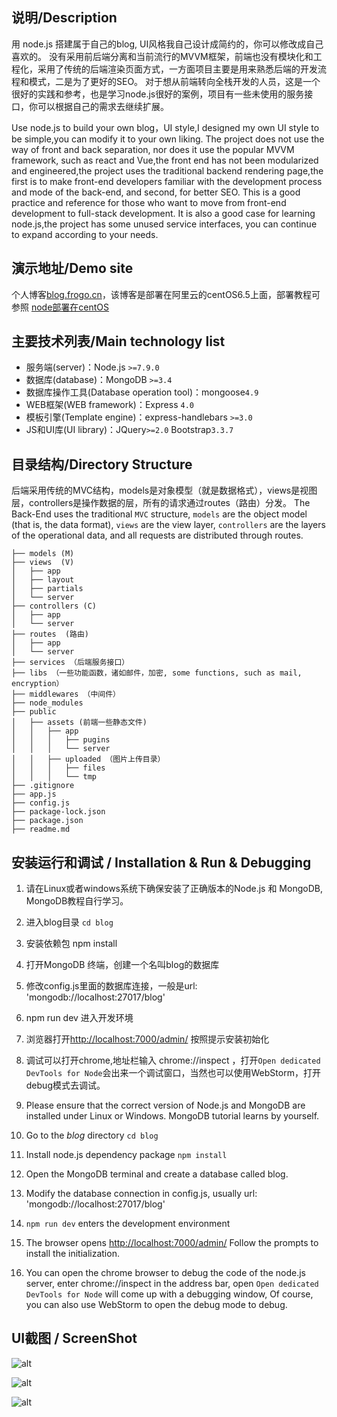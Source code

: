 

## 说明/Description

用 node.js 搭建属于自己的blog, UI风格我自己设计成简约的，你可以修改成自己喜欢的。
没有采用前后端分离和当前流行的MVVM框架，前端也没有模块化和工程化，采用了传统的后端渲染页面方式，一方面项目主要是用来熟悉后端的开发流程和模式，二是为了更好的SEO。
对于想从前端转向全栈开发的人员，这是一个很好的实践和参考，也是学习node.js很好的案例，项目有一些未使用的服务接口，你可以根据自己的需求去继续扩展。

Use node.js to build your own blog，UI style,I designed my own UI style to be simple,you can modify it to your own liking.
The project does not use the way of front and back separation, nor does it use the popular MVVM framework, such as react and Vue,the front end has not been modularized and engineered,the project uses the traditional backend rendering page,the first is to make front-end developers familiar with the development process and mode of the back-end, and second, for better SEO.
This is a good practice and reference for those who want to move from front-end development to full-stack development. It is also a good case for learning node.js,the project has some unused service interfaces, you can continue to expand according to your needs.

## 演示地址/Demo site

个人博客[blog.frogo.cn](http://blog.frogo.cn)，该博客是部署在阿里云的centOS6.5上面，部署教程可参照 [node部署在centOS](http://)

## 主要技术列表/Main technology list

- 服务端(server)：Node.js `>=7.9.0 `
- 数据库(database)：MongoDB `>=3.4`
- 数据库操作工具(Database operation tool)：mongoose`4.9`
- WEB框架(WEB framework)：Express `4.0`
- 模板引擎(Template engine)：express-handlebars `>=3.0`
- JS和UI库(UI library)：JQuery`>=2.0` Bootstrap`3.3.7`

## 目录结构/Directory Structure

 后端采用传统的MVC结构，models是对象模型（就是数据格式），views是视图层，controllers是操作数据的层，所有的请求通过routes（路由）分发。
The Back-End uses the traditional `MVC` structure, `models` are the object model (that is, the data format), `views` are the view layer, `controllers` are the layers of the operational data, and all requests are distributed through routes.
```tree
├── models (M)
├── views  (V)
│   ├── app
│   ├── layout
│   ├── partials
│   └── server
├── controllers (C)
│   ├── app
│   └── server
├── routes  (路由)
│   ├── app
│   └── server
├── services （后端服务接口）
├── libs （一些功能函数，诸如邮件，加密, some functions, such as mail, encryption）
├── middlewares （中间件）
├── node_modules
├── public
│   ├── assets (前端一些静态文件)
│   │   ├── app
│   │   │   ├── pugins
│   │   │   └── server
│   │   ├── uploaded （图片上传目录）
│   │   │   ├── files
│   │   │   └── tmp
├── .gitignore
├── app.js
├── config.js
├── package-lock.json
├── package.json
├── readme.md
```
## 安装运行和调试 / Installation & Run & Debugging

1. 请在Linux或者windows系统下确保安装了正确版本的Node.js 和 MongoDB, MongoDB教程自行学习。
2. 进入blog目录 `cd blog`
3. 安装依赖包 npm install
4. 打开MongoDB 终端，创建一个名叫blog的数据库
5. 修改config.js里面的数据库连接，一般是url: 'mongodb://localhost:27017/blog'
6. npm run dev 进入开发环境
7. 浏览器打开<http://localhost:7000/admin/> 按照提示安装初始化
8. 调试可以打开chrome,地址栏输入 chrome://inspect ，打开`Open dedicated DevTools for Node`会出来一个调试窗口，当然也可以使用WebStorm，打开debug模式去调试。

1. Please ensure that the correct version of Node.js and MongoDB are installed under Linux or Windows. MongoDB tutorial learns by yourself.
2. Go to the *blog* directory `cd blog`
3. Install node.js dependency package `npm install`
4. Open the MongoDB terminal and create a database called blog.
5. Modify the database connection in config.js, usually url: 'mongodb://localhost:27017/blog'
6. `npm run dev` enters the development environment
7. The browser opens <http://localhost:7000/admin/> Follow the prompts to install the initialization.
8. You can open the chrome browser to debug the code of the node.js server, enter chrome://inspect in the address bar, open `Open dedicated DevTools for Node` will come up with a debugging window, Of course, you can also use WebStorm to open the debug mode to debug.

## UI截图 / ScreenShot

![alt](http://frogo.cn/images/screenshot_index_.png)

![alt](http://frogo.cn/images/screenshot_login_.png)

![alt](http://frogo.cn/images/screenshot_admin_.png)

